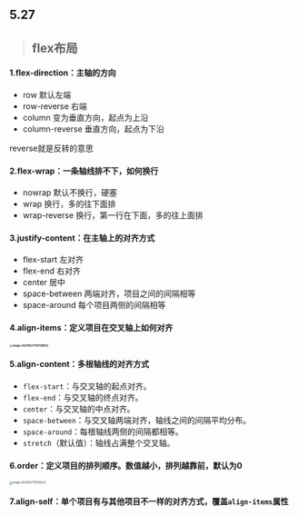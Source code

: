 ## 5.27

> ## flex布局

#### 1.flex-direction：主轴的方向

- row 默认左端
- row-reverse 右端
- column 变为垂直方向，起点为上沿
- column-reverse 垂直方向，起点为下沿

reverse就是反转的意思



#### 2.flex-wrap：一条轴线排不下，如何换行

- nowrap 默认不换行，硬塞
- wrap 换行，多的往下面排
- wrap-reverse 换行，第一行在下面，多的往上面排



#### 3.justify-content：在主轴上的对齐方式

- flex-start 左对齐
- flex-end 右对齐
- center 居中
- space-between 两端对齐，项目之间的间隔相等
- space-around 每个项目两侧的间隔相等



#### 4.align-items：定义项目在交叉轴上如何对齐

#### <img src="C:\Users\gjm\AppData\Roaming\Typora\typora-user-images\image-20210527110758853.png" alt="image-20210527110758853" style="zoom: 33%;" />



#### 5.align-content：多根轴线的对齐方式

- `flex-start`：与交叉轴的起点对齐。
- `flex-end`：与交叉轴的终点对齐。
- `center`：与交叉轴的中点对齐。
- `space-between`：与交叉轴两端对齐，轴线之间的间隔平均分布。
- `space-around`：每根轴线两侧的间隔都相等。
- `stretch`（默认值）：轴线占满整个交叉轴。



#### 6.order：定义项目的排列顺序。数值越小，排列越靠前，默认为0

<img src="C:\Users\gjm\AppData\Roaming\Typora\typora-user-images\image-20210527111139223.png" alt="image-20210527111139223" style="zoom:33%;" />



#### 7.align-self：单个项目有与其他项目不一样的对齐方式，覆盖`align-items`属性



